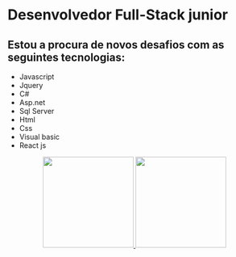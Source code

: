 # Desenvolvedor Full-Stack junior
## Estou a procura de novos desafios com as seguintes tecnologias:
- Javascript
- Jquery
- C#
- Asp.net
- Sql Server
- Html
- Css
- Visual basic
- React js
<div align="center">
        <a href="https://github.com/shalomsantos">
        <img height="180em" src="https://github-readme-stats.vercel.app/api?username=shalomsantos&show_icons=true&theme=dark&include_all_commits=true&count_private=true" />
        <img height="180em" src="https://github-readme-stats.vercel.app/api/top-langs/?username=shalomsantos&layout=compact&langs_count=7&theme=dark" />
</div>
